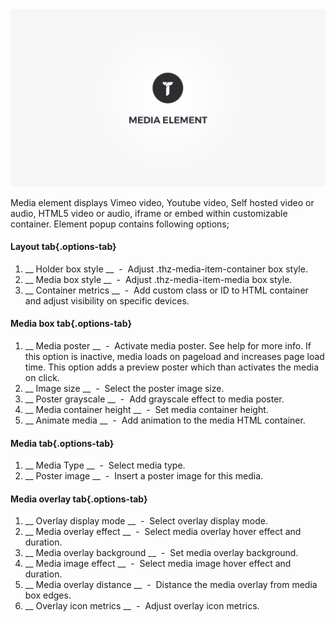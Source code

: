 <div class="thz-doc-image max">
<a class="thz-lightbox mfp-iframe" href="https://vimeo.com/302179183" data-mfp-title="Creatus WordPress Theme Media Element" data-modal-size="large">
	<img src="../../docs-media/splash-media-element.jpg" alt="Creatus WordPress Theme Media Element" />
</a>
</div>

Media element displays Vimeo video, Youtube video, Self hosted video or audio, HTML5 video or audio, iframe or embed within customizable container. Element popup contains following options;

#### Layout tab{.options-tab}
1. __ Holder box style __ &nbsp;-&nbsp; Adjust .thz-media-item-container box style.
1. __ Media box style __ &nbsp;-&nbsp; Adjust .thz-media-item-media box style.
1. __ Container metrics __ &nbsp;-&nbsp; Add custom class or ID to HTML container and adjust visibility on specific devices.

#### Media box tab{.options-tab}
1. __ Media poster __ &nbsp;-&nbsp; Activate media poster. See help for more info. If this option is inactive, media loads on pageload and increases page load time. This option adds a preview poster which than activates the media on click.
1. __ Image size __ &nbsp;-&nbsp; Select the poster image size.
1. __ Poster grayscale __ &nbsp;-&nbsp; Add grayscale effect to media poster.
1. __ Media container height __ &nbsp;-&nbsp; Set media container height.
1. __ Animate media __ &nbsp;-&nbsp; Add animation to the media HTML container.

#### Media tab{.options-tab}
1. __ Media Type __ &nbsp;-&nbsp; Select media type.
1. __ Poster image __ &nbsp;-&nbsp; Insert a poster image for this media.

#### Media overlay tab{.options-tab}
1. __ Overlay display mode __ &nbsp;-&nbsp; Select overlay display mode.
1. __ Media overlay effect __ &nbsp;-&nbsp; Select media overlay hover effect and duration.
1. __ Media overlay background __ &nbsp;-&nbsp; Set media overlay background.
1. __ Media image effect __ &nbsp;-&nbsp; Select media image hover effect and duration.
1. __ Media overlay distance __ &nbsp;-&nbsp; Distance the media overlay from media box edges.
1. __ Overlay icon metrics __ &nbsp;-&nbsp; Adjust overlay icon metrics.